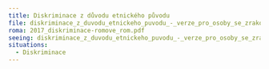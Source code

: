 ```yaml
---
title: Diskriminace z důvodu etnického původu
file: diskriminace_z_duvodu_etnickeho_puvodu_-_verze_pro_osoby_se_zrakovym_postizenim.docx
roma: 2017_diskriminace-romove_rom.pdf
seeing: diskriminace_z_duvodu_etnickeho_puvodu_-_verze_pro_osoby_se_zrakovym_postizenim.docx
situations:
  - Diskriminace
---
```

